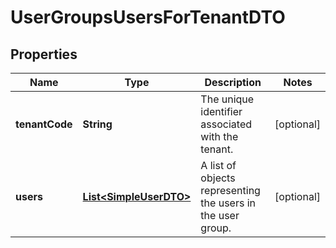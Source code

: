

# UserGroupsUsersForTenantDTO


## Properties

| Name | Type | Description | Notes |
|------------ | ------------- | ------------- | -------------|
|**tenantCode** | **String** | The unique identifier associated with the tenant. |  [optional] |
|**users** | [**List&lt;SimpleUserDTO&gt;**](SimpleUserDTO.md) | A list of objects representing the users in the user group. |  [optional] |



